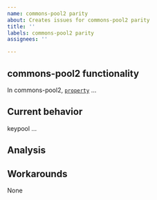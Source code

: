 ```yaml
---
name: commons-pool2 parity
about: Creates issues for commons-pool2 parity
title: ''
labels: commons-pool2 parity
assignees: ''

---
```


## commons-pool2 functionality

In commons-pool2, [`property`](javadocLink) ...

## Current behavior

keypool ...

## Analysis

## Workarounds

None
